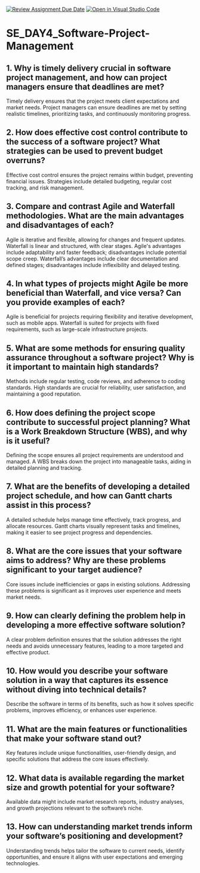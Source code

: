 [![Review Assignment Due Date](https://classroom.github.com/assets/deadline-readme-button-22041afd0340ce965d47ae6ef1cefeee28c7c493a6346c4f15d667ab976d596c.svg)](https://classroom.github.com/a/9pw6JKcu)
[![Open in Visual Studio Code](https://classroom.github.com/assets/open-in-vscode-2e0aaae1b6195c2367325f4f02e2d04e9abb55f0b24a779b69b11b9e10269abc.svg)](https://classroom.github.com/online_ide?assignment_repo_id=15640795&assignment_repo_type=AssignmentRepo)
# SE_DAY4_Software-Project-Management
## 1. Why is timely delivery crucial in software project management, and how can project managers ensure that deadlines are met?
Timely delivery ensures that the project meets client expectations and market needs. Project managers can ensure deadlines are met by setting realistic timelines, prioritizing tasks, and continuously monitoring progress.
## 2. How does effective cost control contribute to the success of a software project? What strategies can be used to prevent budget overruns?
Effective cost control ensures the project remains within budget, preventing financial issues. Strategies include detailed budgeting, regular cost tracking, and risk management.

## 3. Compare and contrast Agile and Waterfall methodologies. What are the main advantages and disadvantages of each?
Agile is iterative and flexible, allowing for changes and frequent updates. Waterfall is linear and structured, with clear stages. Agile's advantages include adaptability and faster feedback; disadvantages include potential scope creep. Waterfall’s advantages include clear documentation and defined stages; disadvantages include inflexibility and delayed testing.

## 4. In what types of projects might Agile be more beneficial than Waterfall, and vice versa? Can you provide examples of each?
Agile is beneficial for projects requiring flexibility and iterative development, such as mobile apps. Waterfall is suited for projects with fixed requirements, such as large-scale infrastructure projects.

## 5. What are some methods for ensuring quality assurance throughout a software project? Why is it important to maintain high standards?
Methods include regular testing, code reviews, and adherence to coding standards. High standards are crucial for reliability, user satisfaction, and maintaining a good reputation.

## 6. How does defining the project scope contribute to successful project planning? What is a Work Breakdown Structure (WBS), and why is it useful?
Defining the scope ensures all project requirements are understood and managed. A WBS breaks down the project into manageable tasks, aiding in detailed planning and tracking.

## 7. What are the benefits of developing a detailed project schedule, and how can Gantt charts assist in this process?
A detailed schedule helps manage time effectively, track progress, and allocate resources. Gantt charts visually represent tasks and timelines, making it easier to see project progress and dependencies.

## 8. What are the core issues that your software aims to address? Why are these problems significant to your target audience?
Core issues include inefficiencies or gaps in existing solutions. Addressing these problems is significant as it improves user experience and meets market needs.

## 9. How can clearly defining the problem help in developing a more effective software solution?
A clear problem definition ensures that the solution addresses the right needs and avoids unnecessary features, leading to a more targeted and effective product.

## 10. How would you describe your software solution in a way that captures its essence without diving into technical details?
Describe the software in terms of its benefits, such as how it solves specific problems, improves efficiency, or enhances user experience.

## 11. What are the main features or functionalities that make your software stand out?
Key features include unique functionalities, user-friendly design, and specific solutions that address the core issues effectively.

## 12. What data is available regarding the market size and growth potential for your software?
Available data might include market research reports, industry analyses, and growth projections relevant to the software’s niche.

## 13. How can understanding market trends inform your software’s positioning and development?
Understanding trends helps tailor the software to current needs, identify opportunities, and ensure it aligns with user expectations and emerging technologies.
